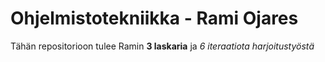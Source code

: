 # Ohjelmistotekniikka - Rami Ojares

Tähän repositorioon tulee Ramin __3 laskaria__ ja *6 iteraatiota harjoitustyöstä*